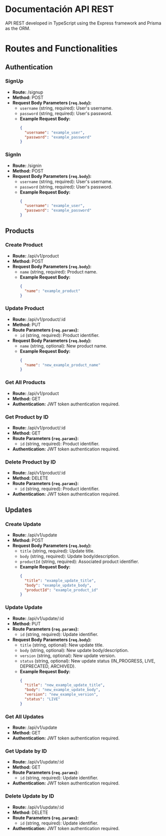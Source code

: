 # Documentación API REST

API REST developed in TypeScript using the Express framework and Prisma as the ORM.

# Routes and Functionalities
## Authentication
### SignUp
- **Route:** /signup
- **Method:** POST
- **Request Body Parameters (`req.body`):**
  - `username` (string, required): User's username.
  - `password` (string, required): User's password.
  - **Example Request Body:**
    ```json
    {
      "username": "example_user",
      "password": "example_password"
    }
    ```

### SignIn
- **Route:** /signin
- **Method:** POST
- **Request Body Parameters (`req.body`):**
  - `username` (string, required): User's username.
  - `password` (string, required): User's password.
  - **Example Request Body:**
    ```json
    {
      "username": "example_user",
      "password": "example_password"
    }
    ```

## Products
### Create Product
- **Route:** /api/v1/product
- **Method:** POST
- **Request Body Parameters (`req.body`):**
  - `name` (string, required): Product name.
  - **Example Request Body:**
    ```json
    {
      "name": "example_product"
    }
    ```

### Update Product
- **Route:** /api/v1/product/:id
- **Method:** PUT
- **Route Parameters (`req.params`):**
  - `id` (string, required): Product identifier.
- **Request Body Parameters (`req.body`):**
  - `name` (string, optional): New product name.
  - **Example Request Body:**
    ```json
    {
      "name": "new_example_product_name"
    }
    ```

### Get All Products
- **Route:** /api/v1/product
- **Method:** GET
- **Authentication:** JWT token authentication required.

### Get Product by ID
- **Route:** /api/v1/product/:id
- **Method:** GET
- **Route Parameters (`req.params`):**
  - `id` (string, required): Product identifier.
- **Authentication:** JWT token authentication required.

### Delete Product by ID
- **Route:** /api/v1/product/:id
- **Method:** DELETE
- **Route Parameters (`req.params`):**
  - `id` (string, required): Product identifier.
- **Authentication:** JWT token authentication required.

## Updates
### Create Update
- **Route:** /api/v1/update
- **Method:** POST
- **Request Body Parameters (`req.body`):**
  - `title` (string, required): Update title.
  - `body` (string, required): Update body/description.
  - `productId` (string, required): Associated product identifier.
  - **Example Request Body:**
    ```json
    {
      "title": "example_update_title",
      "body": "example_update_body",
      "productId": "example_product_id"
    }
    ```

### Update Update
- **Route:** /api/v1/update/:id
- **Method:** PUT
- **Route Parameters (`req.params`):**
  - `id` (string, required): Update identifier.
- **Request Body Parameters (`req.body`):**
  - `title` (string, optional): New update title.
  - `body` (string, optional): New update body/description.
  - `version` (string, optional): New update version.
  - `status` (string, optional): New update status (IN_PROGRESS, LIVE, DEPRECATED, ARCHIVED).
  - **Example Request Body:**
    ```json
    {
      "title": "new_example_update_title",
      "body": "new_example_update_body",
      "version": "new_example_version",
      "status": "LIVE"
    }
    ```

### Get All Updates
- **Route:** /api/v1/update
- **Method:** GET
- **Authentication:** JWT token authentication required.

### Get Update by ID
- **Route:** /api/v1/update/:id
- **Method:** GET
- **Route Parameters (`req.params`):**
  - `id` (string, required): Update identifier.
- **Authentication:** JWT token authentication required.

### Delete Update by ID
- **Route:** /api/v1/update/:id
- **Method:** DELETE
- **Route Parameters (`req.params`):**
  - `id` (string, required): Update identifier.
- **Authentication:** JWT token authentication required.

